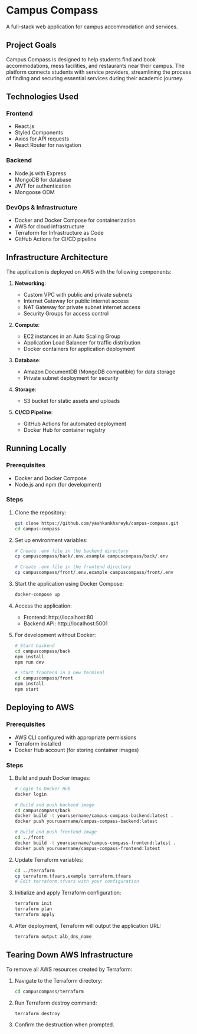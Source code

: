 # Campus Compass

A full-stack web application for campus accommodation and services.

## Project Goals

Campus Compass is designed to help students find and book accommodations, mess facilities, and restaurants near their campus. The platform connects students with service providers, streamlining the process of finding and securing essential services during their academic journey.

## Technologies Used

### Frontend
- React.js
- Styled Components
- Axios for API requests
- React Router for navigation

### Backend
- Node.js with Express
- MongoDB for database
- JWT for authentication
- Mongoose ODM

### DevOps & Infrastructure
- Docker and Docker Compose for containerization
- AWS for cloud infrastructure
- Terraform for Infrastructure as Code
- GitHub Actions for CI/CD pipeline

## Infrastructure Architecture

The application is deployed on AWS with the following components:

1. **Networking**:
   - Custom VPC with public and private subnets
   - Internet Gateway for public internet access
   - NAT Gateway for private subnet internet access
   - Security Groups for access control

2. **Compute**:
   - EC2 instances in an Auto Scaling Group
   - Application Load Balancer for traffic distribution
   - Docker containers for application deployment

3. **Database**:
   - Amazon DocumentDB (MongoDB compatible) for data storage
   - Private subnet deployment for security

4. **Storage**:
   - S3 bucket for static assets and uploads

5. **CI/CD Pipeline**:
   - GitHub Actions for automated deployment
   - Docker Hub for container registry

## Running Locally

### Prerequisites
- Docker and Docker Compose
- Node.js and npm (for development)

### Steps

1. Clone the repository:
   ```bash
   git clone https://github.com/yashkankhareyk/campus-compass.git
   cd campus-compass
   ```

2. Set up environment variables:
   ```bash
   # Create .env file in the backend directory
   cp campuscompass/back/.env.example campuscompass/back/.env
   
   # Create .env file in the frontend directory
   cp campuscompass/front/.env.example campuscompass/front/.env
   ```

3. Start the application using Docker Compose:
   ```bash
   docker-compose up
   ```

4. Access the application:
   - Frontend: http://localhost:80
   - Backend API: http://localhost:5001

5. For development without Docker:
   ```bash
   # Start backend
   cd campuscompass/back
   npm install
   npm run dev
   
   # Start frontend in a new terminal
   cd campuscompass/front
   npm install
   npm start
   ```

## Deploying to AWS

### Prerequisites
- AWS CLI configured with appropriate permissions
- Terraform installed
- Docker Hub account (for storing container images)

### Steps

1. Build and push Docker images:
   ```bash
   # Login to Docker Hub
   docker login
   
   # Build and push backend image
   cd campuscompass/back
   docker build -t yourusername/campus-compass-backend:latest .
   docker push yourusername/campus-compass-backend:latest
   
   # Build and push frontend image
   cd ../front
   docker build -t yourusername/campus-compass-frontend:latest .
   docker push yourusername/campus-compass-frontend:latest
   ```

2. Update Terraform variables:
   ```bash
   cd ../terraform
   cp terraform.tfvars.example terraform.tfvars
   # Edit terraform.tfvars with your configuration
   ```

3. Initialize and apply Terraform configuration:
   ```bash
   terraform init
   terraform plan
   terraform apply
   ```

4. After deployment, Terraform will output the application URL:
   ```bash
   terraform output alb_dns_name
   ```

## Tearing Down AWS Infrastructure

To remove all AWS resources created by Terraform:

1. Navigate to the Terraform directory:
   ```bash
   cd campuscompass/terraform
   ```

2. Run Terraform destroy command:
   ```bash
   terraform destroy
   ```

3. Confirm the destruction when prompted.

        
